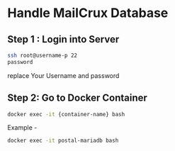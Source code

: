 # Handle MailCrux Database

## Step 1 : Login into Server
```bash
ssh root@username-p 22
password
```
replace Your Username and password

## Step 2: Go to Docker Container
```bash
docker exec -it {container-name} bash
```

Example - 
```bash
docker exec -it postal-mariadb bash
```


